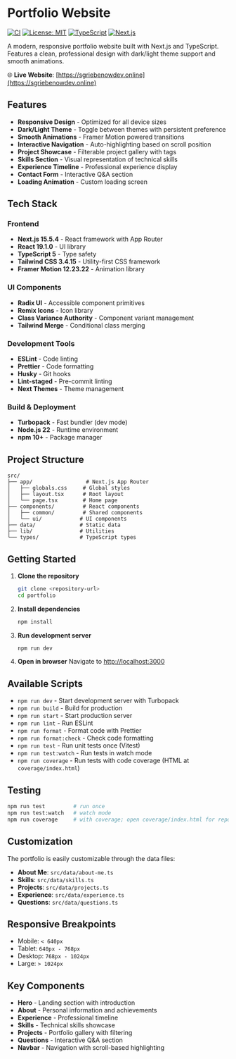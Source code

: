 # Portfolio Website

[![CI](https://github.com/griebenowschalk/my-todo-app/actions/workflows/ci.yml/badge.svg)](https://github.com/griebenowschalk/my-todo-app/actions/workflows/ci.yml)
[![License: MIT](https://img.shields.io/badge/License-MIT-yellow.svg)](https://opensource.org/licenses/MIT)
[![TypeScript](https://img.shields.io/badge/TypeScript-007ACC?logo=typescript&logoColor=white)](https://www.typescriptlang.org/)
[![Next.js](https://img.shields.io/badge/Next.js-000000?logo=nextdotjs&logoColor=white)](https://nextjs.org/)

A modern, responsive portfolio website built with Next.js and TypeScript. Features a clean, professional design with dark/light theme support and smooth animations.

🌐 **Live Website**: [https://sgriebenowdev.online](https://sgriebenowdev.online)

## Features

- **Responsive Design** - Optimized for all device sizes
- **Dark/Light Theme** - Toggle between themes with persistent preference
- **Smooth Animations** - Framer Motion powered transitions
- **Interactive Navigation** - Auto-highlighting based on scroll position
- **Project Showcase** - Filterable project gallery with tags
- **Skills Section** - Visual representation of technical skills
- **Experience Timeline** - Professional experience display
- **Contact Form** - Interactive Q&A section
- **Loading Animation** - Custom loading screen

## Tech Stack

### Frontend

- **Next.js 15.5.4** - React framework with App Router
- **React 19.1.0** - UI library
- **TypeScript 5** - Type safety
- **Tailwind CSS 3.4.15** - Utility-first CSS framework
- **Framer Motion 12.23.22** - Animation library

### UI Components

- **Radix UI** - Accessible component primitives
- **Remix Icons** - Icon library
- **Class Variance Authority** - Component variant management
- **Tailwind Merge** - Conditional class merging

### Development Tools

- **ESLint** - Code linting
- **Prettier** - Code formatting
- **Husky** - Git hooks
- **Lint-staged** - Pre-commit linting
- **Next Themes** - Theme management

### Build & Deployment

- **Turbopack** - Fast bundler (dev mode)
- **Node.js 22** - Runtime environment
- **npm 10+** - Package manager

## Project Structure

```
src/
├── app/                 # Next.js App Router
│   ├── globals.css     # Global styles
│   ├── layout.tsx      # Root layout
│   └── page.tsx        # Home page
├── components/         # React components
│   ├── common/         # Shared components
│   └── ui/            # UI components
├── data/              # Static data
├── lib/               # Utilities
└── types/             # TypeScript types
```

## Getting Started

1. **Clone the repository**

   ```bash
   git clone <repository-url>
   cd portfolio
   ```

2. **Install dependencies**

   ```bash
   npm install
   ```

3. **Run development server**

   ```bash
   npm run dev
   ```

4. **Open in browser**
   Navigate to [http://localhost:3000](http://localhost:3000)

## Available Scripts

- `npm run dev` - Start development server with Turbopack
- `npm run build` - Build for production
- `npm run start` - Start production server
- `npm run lint` - Run ESLint
- `npm run format` - Format code with Prettier
- `npm run format:check` - Check code formatting
- `npm run test` - Run unit tests once (Vitest)
- `npm run test:watch` - Run tests in watch mode
- `npm run coverage` - Run tests with code coverage (HTML at `coverage/index.html`)

## Testing

```bash
npm run test         # run once
npm run test:watch   # watch mode
npm run coverage     # with coverage; open coverage/index.html for report
```

## Customization

The portfolio is easily customizable through the data files:

- **About Me**: `src/data/about-me.ts`
- **Skills**: `src/data/skills.ts`
- **Projects**: `src/data/projects.ts`
- **Experience**: `src/data/experience.ts`
- **Questions**: `src/data/questions.ts`

## Responsive Breakpoints

- Mobile: `< 640px`
- Tablet: `640px - 768px`
- Desktop: `768px - 1024px`
- Large: `> 1024px`

## Key Components

- **Hero** - Landing section with introduction
- **About** - Personal information and achievements
- **Experience** - Professional timeline
- **Skills** - Technical skills showcase
- **Projects** - Portfolio gallery with filtering
- **Questions** - Interactive Q&A section
- **Navbar** - Navigation with scroll-based highlighting
